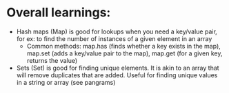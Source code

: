 # Overall learnings:

- Hash maps (Map) is good for lookups when you need a key/value pair, for ex: to find the number of instances of a given element in an array
  - Common methods: map.has (finds whether a key exists in the map), map.set (adds a key/value pair to the map), map.get (for a given key, returns the value)
- Sets (Set) is good for finding unique elements. It is akin to an array that will remove duplicates that are added. Useful for finding unique values in a string or array (see pangrams)
